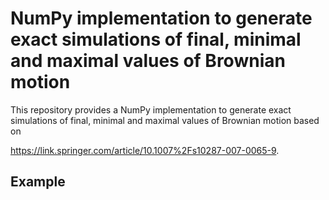 # NumPy implementation to generate exact simulations of final, minimal and maximal values of Brownian motion

This repository provides a NumPy implementation to generate exact simulations of final, minimal and maximal values of Brownian motion based on 

https://link.springer.com/article/10.1007%2Fs10287-007-0065-9.


## Example



